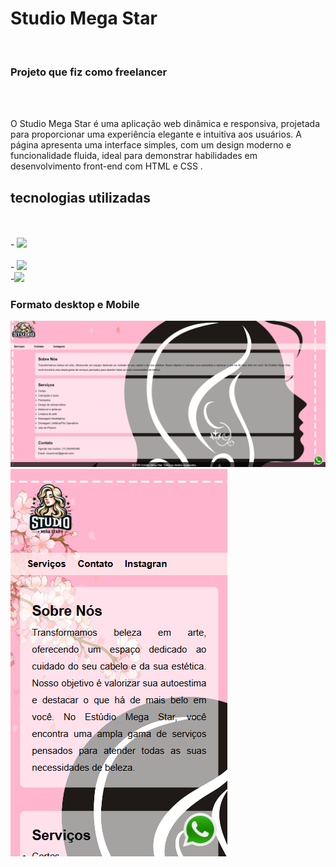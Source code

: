 <h1>Studio Mega Star
</h1>
<br>
<h3>Projeto que fiz como freelancer</h3>
<br>
<br>
<p> O Studio Mega Star é uma aplicação web dinâmica e responsiva, projetada para proporcionar uma experiência elegante e intuitiva aos usuários. A página apresenta uma interface simples, com um design moderno e funcionalidade fluida, ideal para demonstrar habilidades em desenvolvimento front-end com HTML e CSS .

 </p>
<h2>tecnologias utilizadas</h2>
<br>
<br>
- <img src="https://img.shields.io/badge/HTML5-E34F26?style=for-the-badge&logo=html5&logoColor=white">
<br>
<br>
- <img src="https://img.shields.io/badge/CSS3-1572B6?style=for-the-badge&logo=css3&logoColor=white">
<br>
-<img src="https://img.shields.io/badge/JavaScript-F7DF1E?style=for-the-badge&logo=javascript&logoColor=black"/>
<br>
  <h3>Formato desktop e Mobile</h3>
<img src="https://github.com/Verneloira/Mega-Star/blob/main/img/MegaDesktop.png?raw=true">
<br>
<img src="https://github.com/Verneloira/Mega-Star/blob/main/img/MegaMobile.png?raw=true">

